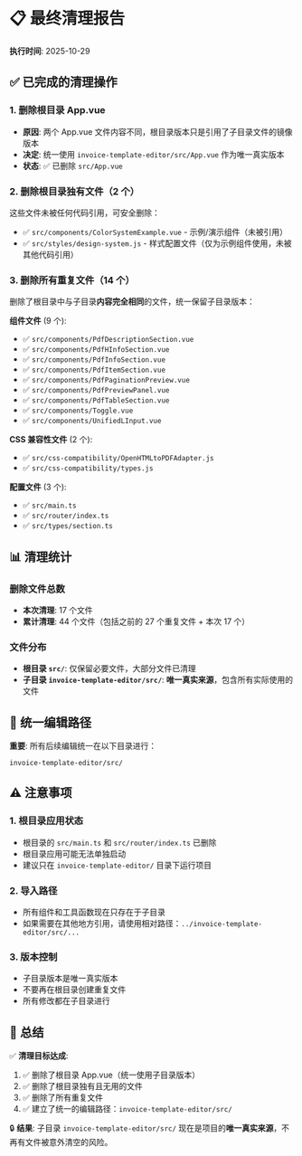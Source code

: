 # 📋 最终清理报告

**执行时间**: 2025-10-29

## ✅ 已完成的清理操作

### 1. 删除根目录 App.vue

- **原因**: 两个 App.vue 文件内容不同，根目录版本只是引用了子目录文件的镜像版本
- **决定**: 统一使用 `invoice-template-editor/src/App.vue` 作为唯一真实版本
- **状态**: ✅ 已删除 `src/App.vue`

### 2. 删除根目录独有文件（2 个）

这些文件未被任何代码引用，可安全删除：

- ✅ `src/components/ColorSystemExample.vue` - 示例/演示组件（未被引用）
- ✅ `src/styles/design-system.js` - 样式配置文件（仅为示例组件使用，未被其他代码引用）

### 3. 删除所有重复文件（14 个）

删除了根目录中与子目录**内容完全相同**的文件，统一保留子目录版本：

**组件文件** (9 个):

- ✅ `src/components/PdfDescriptionSection.vue`
- ✅ `src/components/PdfHInfoSection.vue`
- ✅ `src/components/PdfInfoSection.vue`
- ✅ `src/components/PdfItemSection.vue`
- ✅ `src/components/PdfPaginationPreview.vue`
- ✅ `src/components/PdfPreviewPanel.vue`
- ✅ `src/components/PdfTableSection.vue`
- ✅ `src/components/Toggle.vue`
- ✅ `src/components/UnifiedLInput.vue`

**CSS 兼容性文件** (2 个):

- ✅ `src/css-compatibility/OpenHTMLtoPDFAdapter.js`
- ✅ `src/css-compatibility/types.js`

**配置文件** (3 个):

- ✅ `src/main.ts`
- ✅ `src/router/index.ts`
- ✅ `src/types/section.ts`

## 📊 清理统计

### 删除文件总数

- **本次清理**: 17 个文件
- **累计清理**: 44 个文件（包括之前的 27 个重复文件 + 本次 17 个）

### 文件分布

- **根目录 `src/`**: 仅保留必要文件，大部分文件已清理
- **子目录 `invoice-template-editor/src/`**: **唯一真实来源**，包含所有实际使用的文件

## 🎯 统一编辑路径

**重要**: 所有后续编辑统一在以下目录进行：

```
invoice-template-editor/src/
```

## ⚠️ 注意事项

### 1. 根目录应用状态

- 根目录的 `src/main.ts` 和 `src/router/index.ts` 已删除
- 根目录应用可能无法单独启动
- 建议只在 `invoice-template-editor/` 目录下运行项目

### 2. 导入路径

- 所有组件和工具函数现在只存在于子目录
- 如果需要在其他地方引用，请使用相对路径：`../invoice-template-editor/src/...`

### 3. 版本控制

- 子目录版本是唯一真实版本
- 不要再在根目录创建重复文件
- 所有修改都在子目录进行

## 📝 总结

✅ **清理目标达成**:

1. ✅ 删除了根目录 App.vue（统一使用子目录版本）
2. ✅ 删除了根目录独有且无用的文件
3. ✅ 删除了所有重复文件
4. ✅ 建立了统一的编辑路径：`invoice-template-editor/src/`

🔒 **结果**: 子目录 `invoice-template-editor/src/` 现在是项目的**唯一真实来源**，不再有文件被意外清空的风险。
